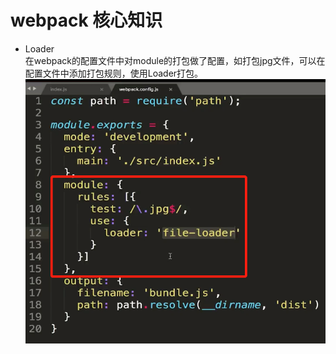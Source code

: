 # webpack 核心知识
* Loader  
在webpack的配置文件中对module的打包做了配置，如打包jpg文件，可以在配置文件中添加打包规则，使用Loader打包。    
![](https://github.com/HULLzzz/front-end/blob/master/webpack/picture/1.png)


